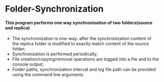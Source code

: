 # Folder-Synchronization

#### This program performs one way synchronisation of two folders(source and replica)
* The synchronization is one-way: after the synchronization content of the replica folder is modified to exactly match content of the source folder;
* Synchronization is performed periodically;
* File creation/copying/removal operations are logged into a file and to the console output;
* Folder paths, synchronization interval and log file path can be provided using the command line arguments.
